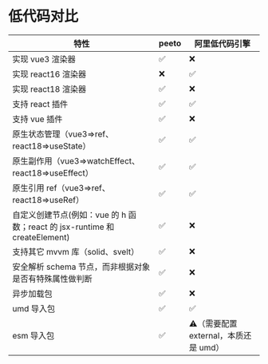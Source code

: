 # 低代码对比

| 特性                                                                       | peeto | 阿里低代码引擎                        |
| -------------------------------------------------------------------------- | ----- | ------------------------------------- |
| 实现 vue3 渲染器                                                           | ✅    | ❌                                    |
| 实现 react16 渲染器                                                        | ❌    | ✅                                    |
| 实现 react18 渲染器                                                        | ✅    | ❌                                    |
| 支持 react 插件                                                            | ✅    | ✅                                    |
| 支持 vue 插件                                                              | ✅    | ❌                                    |
| 原生状态管理（vue3=>ref、react18=>useState）                               | ✅    | ✅                                    |
| 原生副作用（vue3=>watchEffect、react18=>useEffect）                        | ✅    | ✅                                    |
| 原生引用 ref（vue3=>ref、react18=>useRef）                                 | ✅    | ✅                                    |
| 自定义创建节点(例如：vue 的 h 函数；react 的 jsx-runtime 和 createElement) | ✅    | ❌                                    |
| 支持其它 mvvm 库（solid、svelt）                                           | ✅    | ❌                                    |
| 安全解析 schema 节点，而非根据对象是否有特殊属性做判断                     | ✅    | ❌                                    |
| 异步加载包                                                                 | ✅    | ❌                                    |
| umd 导入包                                                                 | ✅    | ✅                                    |
| esm 导入包                                                                 | ✅    | ⚠️（需要配置 external，本质还是 umd） |

